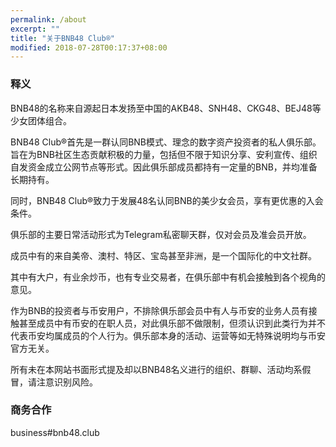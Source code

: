 ```yaml
---
permalink: /about
excerpt: ""
title: "关于BNB48 Club®"
modified: 2018-07-28T00:17:37+08:00
---
```

### 释义
BNB48的名称来自源起日本发扬至中国的AKB48、SNH48、CKG48、BEJ48等少女团体组合。

BNB48 Club®首先是一群认同BNB模式、理念的数字资产投资者的私人俱乐部。旨在为BNB社区生态贡献积极的力量，包括但不限于知识分享、安利宣传、组织自发资金成立公网节点等形式。因此俱乐部成员都持有一定量的BNB，并均准备长期持有。

同时，BNB48 Club®致力于发展48名认同BNB的美少女会员，享有更优惠的入会条件。

俱乐部的主要日常活动形式为Telegram私密聊天群，仅对会员及准会员开放。

成员中有的来自美帝、澳村、特区、宝岛甚至非洲，是一个国际化的中文社群。

其中有大户，有业余炒币，也有专业交易者，在俱乐部中有机会接触到各个视角的意见。

作为BNB的投资者与币安用户，不排除俱乐部会员中有人与币安的业务人员有接触甚至成员中有币安的在职人员，对此俱乐部不做限制，但须认识到此类行为并不代表币安均属成员的个人行为。俱乐部本身的活动、运营等如无特殊说明均与币安官方无关。

所有未在本网站书面形式提及却以BNB48名义进行的组织、群聊、活动均系假冒，请注意识别风险。



### 商务合作
business#bnb48.club
